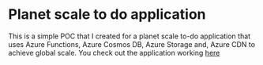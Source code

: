 # Planet scale to do application

This is a simple POC that I created for a planet scale to-do application that uses Azure Functions, Azure Cosmos DB, Azure Storage and, Azure CDN to achieve global scale. You check out the application working [here](https://lalitadithyacom.files.wordpress.com/2020/05/planet-scale-todo-app-1.m4v)